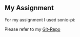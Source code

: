 ## My Assignment

For my assignment I used sonic-pi:

Please refer to my [Git-Repo](https://github.com/seb-ctech/winds_of_kyoto)